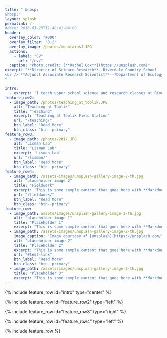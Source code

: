 ```yaml
---
title: " &nbsp;
&nbsp;"
layout: splash
permalink: /
#date: 2016-03-23T11:48:41-04:00
header:
  overlay_color: "#000"
  overlay_filter: "0.2"
  overlay_image: /photos/mountains1.JPG
  actions:
    - label: "CV"
      url: "/cv/"
  caption: "Photo credit: [**Rachel Cox**](https://unsplash.com)"
excerpt: "**Director of Science Research**--Riverdale Country School
<br /> **Adjunct Associate Research Scientist**--*Department of Ecology, Evolution and Environmental Biology,* Columbia University <br />
"

intro:
  - excerpt: 'I teach upper school science and research classes at Riverdale Country School and oversee research at the Lisman Laboratory for Molecular Ecology, housed in the Science Department at the school. I advise students on summer research activities and internships, and help to organize Riverdale’s Annual Student Science Symposium. I co-lead field work, outdoor leadership, and science conference trips.'
feature_row2:
  - image_path: /photos/teaching_at_toolik.JPG
    alt: "Teaching at Toolik"
    title: "Teaching"
    excerpt: 'Teaching at Toolik Field Station'
    url: "/teaching/"
    btn_label: "Read More"
    btn_class: "btn--primary"
feature_row3:
  - image_path: /photos/2017.JPG
    alt: "Lisman Lab"
    title: "Lisman Lab"
    excerpt: 'Lisman Lab'
    url: "/lisman/"
    btn_label: "Read More"
    btn_class: "btn--primary"
feature_row4:
  - image_path: /assets/images/unsplash-gallery-image-2-th.jpg
    alt: "placeholder image 2"
    title: "Fieldwork"
    excerpt: 'This is some sample content that goes here with **Markdown** formatting. Centered with `type="center"`'
    url: "/fieldwork/"
    btn_label: "Read More"
    btn_class: "btn--primary"
feature_row:
  - image_path: assets/images/unsplash-gallery-image-1-th.jpg
    alt: "placeholder image 1"
    title: "Placeholder 1"
    excerpt: "This is some sample content that goes here with **Markdown** formatting."
  - image_path: /assets/images/unsplash-gallery-image-2-th.jpg
    image_caption: "Image courtesy of [Unsplash](https://unsplash.com/)"
    alt: "placeholder image 2"
    title: "Placeholder 2"
    excerpt: "This is some sample content that goes here with **Markdown** formatting."
    url: "#test-link"
    btn_label: "Read More"
    btn_class: "btn--primary"
  - image_path: /assets/images/unsplash-gallery-image-3-th.jpg
    title: "Placeholder 3"
    excerpt: "This is some sample content that goes here with **Markdown** formatting."
---
```


{% include feature_row id="intro" type="center" %}

{% include feature_row id="feature_row2" type="left" %}

{% include feature_row id="feature_row3" type="right" %}

{% include feature_row id="feature_row4" type="left" %}

{% include feature_row %}
